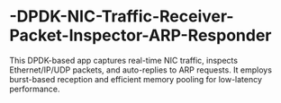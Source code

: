 # -DPDK-NIC-Traffic-Receiver-Packet-Inspector-ARP-Responder
This DPDK-based app captures real-time NIC traffic, inspects Ethernet/IP/UDP packets, and auto-replies to ARP requests. It employs burst-based reception and efficient memory pooling for low-latency performance.
